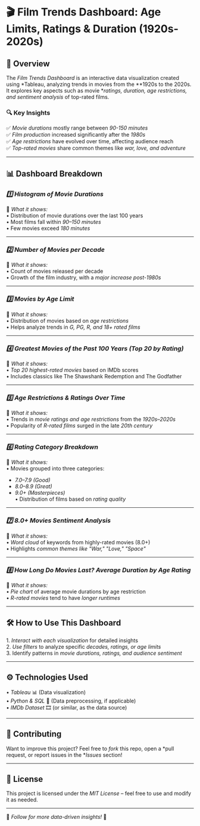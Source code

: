 
# 🎬 Film Trends Dashboard: Age Limits, Ratings & Duration (1920s-2020s)

## 📌 Overview  
The *Film Trends Dashboard* is an interactive data visualization created using *Tableau, analyzing trends in movies from the **1920s to the 2020s. It explores key aspects such as movie **ratings, duration, age restrictions, and sentiment analysis* of top-rated films.  

### 🔍 Key Insights  
✅ *Movie durations* mostly range between *90-150 minutes*  
✅ *Film production* increased significantly after the *1980s*  
✅ *Age restrictions* have evolved over time, affecting audience reach  
✅ *Top-rated movies* share common themes like *war, love, and adventure*  

---

## 📊 Dashboard Breakdown  

### *1️⃣ Histogram of Movie Durations*  
📌 *What it shows:*  
•⁠  ⁠Distribution of movie durations over the last 100 years  
•⁠  ⁠Most films fall within *90–150 minutes*  
•⁠  ⁠Few movies exceed *180 minutes*  

---

### *2️⃣ Number of Movies per Decade*  
📌 *What it shows:*  
•⁠  ⁠Count of movies released per decade  
•⁠  ⁠Growth of the film industry, with a *major increase post-1980s*  

---

### *3️⃣ Movies by Age Limit*  
📌 *What it shows:*  
•⁠  ⁠Distribution of movies based on *age restrictions*  
•⁠  ⁠Helps analyze trends in *G, PG, R, and 18+ rated films*  

---

### *4️⃣ Greatest Movies of the Past 100 Years (Top 20 by Rating)*  
📌 *What it shows:*  
•⁠  ⁠*Top 20 highest-rated movies* based on IMDb scores  
•⁠  ⁠Includes classics like The Shawshank Redemption and The Godfather  

---

### *5️⃣ Age Restrictions & Ratings Over Time*  
📌 *What it shows:*  
•⁠  ⁠Trends in *movie ratings and age restrictions* from the *1920s–2020s*  
•⁠  ⁠Popularity of *R-rated films* surged in the late *20th century*  

---

### *6️⃣ Rating Category Breakdown*  
📌 *What it shows:*  
•⁠  ⁠Movies grouped into three categories:  
  - *7.0–7.9 (Good)*  
  - *8.0–8.9 (Great)*  
  - *9.0+ (Masterpieces)*  
•⁠  ⁠Distribution of films based on *rating quality*  

---

### *7️⃣ 8.0+ Movies Sentiment Analysis*  
📌 *What it shows:*  
•⁠  ⁠*Word cloud* of keywords from highly-rated movies (8.0+)  
•⁠  ⁠Highlights *common themes like "War," "Love," "Space"*  

---

### *8️⃣ How Long Do Movies Last? Average Duration by Age Rating*  
📌 *What it shows:*  
•⁠  ⁠*Pie chart* of average movie durations by age restriction  
•⁠  ⁠*R-rated movies* tend to have *longer runtimes*  

---

## 🛠️ How to Use This Dashboard  
1.⁠ ⁠*Interact with each visualization* for detailed insights  
2.⁠ ⁠*Use filters* to analyze specific *decades, ratings, or age limits*  
3.⁠ ⁠Identify patterns in *movie durations, ratings, and audience sentiment*  

---

## ⚙️ Technologies Used  
•⁠  ⁠*Tableau* 📊 (Data visualization)  
•⁠  ⁠*Python & SQL* 🐍 (Data preprocessing, if applicable)  
•⁠  ⁠*IMDb Dataset* 🎞️ (or similar, as the data source)  

---

## 🤝 Contributing  
Want to improve this project? Feel free to *fork* this repo, open a *pull request, or report issues in the **Issues* section!  

---

## 📜 License  
This project is licensed under the *MIT License* – feel free to use and modify it as needed.  

---

📢 *Follow for more data-driven insights!* 🚀
